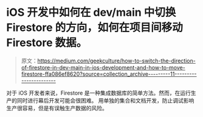 # iOS 开发中如何在 dev/main 中切换 Firestore 的方向，如何在项目间移动 Firestore 数据。

> 原文：<https://medium.com/geekculture/how-to-switch-the-direction-of-firestore-in-dev-main-in-ios-development-and-how-to-move-firestore-ffa086ef8620?source=collection_archive---------11----------------------->

对于 iOS 开发者来说，Firestore 是一种集成数据库的简单方法。然而，在运行生产的同时进行幕后开发可能会很困难。
用单独的集合和文档开发，防止调试影响生产很容易，但是有误触生产数据的风险。